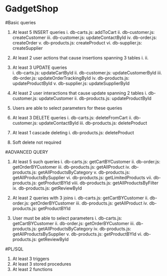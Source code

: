 # GadgetShop

#Basic queries
1. At least 5 INSERT queries
    i. db-carts.js: addToCart
    ii. db-customer.js: createCustomer
    iii. db-customer.js: updateContactById
    iv. db-order.js: createOrder
    v. db-products.js: createProduct
    vi. db-supplier.js: createSupplier

2. At least 2 user actions that cause insertions spanning 3 tables
    i. 
    ii.

3. At least 3 UPDATE queries  
    i. db-carts.js: updateCartById
    ii. db-customer.js: updateCustomerById
    iii. db-order.js: updateOrderTrackingById
    iv. db-products.js: updateProductById
    v. db-supplier.js: updateSupplierById

4. At least 2 user interactions that cause update spanning 2 tables
    i. db-customer.js: updateCustomer
    ii. db-products.js: updateProductById
5. Users are able to select parameters for these queries

6. At least 3 DELETE queries
    i. db-carts.js: deleteFromCart
    ii. db-customer.js: updateContactById
    iii. db-products.js: deleteProduct

7. At least 1 cascade deleting 
    i. db-products.js: deleteProduct
8. Soft delete not required



#ADVANCED QUERY
1. At least 5 such queries 
    i. db-carts.js: getCartBYCustomer
    ii. db-order.js: getOrderBYCustomer
    iii. db-products.js: getAllProduct
    iv. db-products.js: getAllProductsByCategory
    v. db-products.js: getAllProductsBySupplier
    vi. db-products.js: getLimitedProducts
    vii. db-products.js: getProductBYId
    viii. db-products.js: getAllProductsByFilter
    ix. db-products.js: getReviewById

2. At least 2 queries with 3 joins
    i. db-carts.js: getCartBYCustomer
    ii. db-order.js: getOrderBYCustomer
    iii. db-products.js: getAllProduct
    iv. db-products.js: getProductBYId

3. User must be able to select parameters
    i. db-carts.js: getCartBYCustomer
    ii. db-order.js: getOrderBYCustomer
    iii. db-products.js: getAllProductsByCategory
    iv. db-products.js: getAllProductsBySupplier
    v. db-products.js: getProductBYId
    vi. db-products.js: getReviewById

#PL/SQL
1. At least 3 triggers
2. At least 3 stored procedures
3. At least 2 functions




